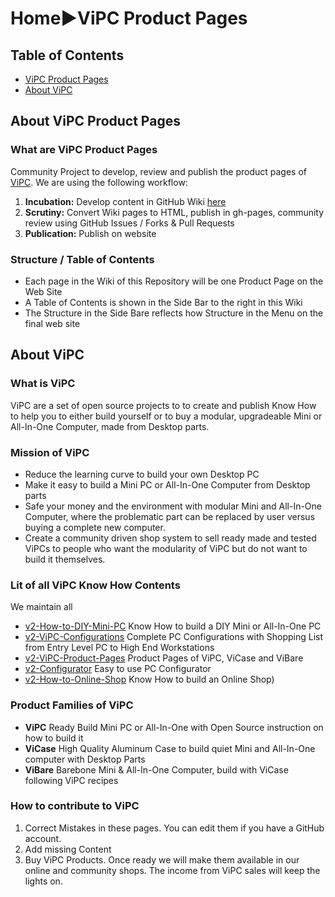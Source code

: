 # Home►ViPC Product Pages

## Table of Contents
- [ViPC Product Pages](#about-product-pages)
- [About ViPC](#about-vipc)


## About ViPC Product Pages <a name="about-product-pages">
### What are ViPC Product Pages
Community Project to develop, review and publish the product pages of [ViPC](#about-vipc). 
We are using the following workflow:

1. **Incubation:** Develop content in GitHub Wiki [here](https://github.com/V-Squared/v2-ViPC-Product-Pages/wiki)
2. **Scrutiny:** Convert Wiki pages to HTML, publish in gh-pages, community review using GitHub Issues / Forks & Pull Requests
3. **Publication:** Publish on website

### Structure / Table of Contents
- Each page in the Wiki of this Repository will be one Product Page on the Web Site
- A Table of Contents is shown in the Side Bar to the right in this Wiki
- The Structure in the Side Bare reflects how Structure in the Menu on the final web site




## About ViPC <a name="about-vipc">

### What is ViPC
ViPC are a set of open source projects to to create and publish Know How to help you to either build yourself or to buy a modular, upgradeable Mini or All-In-One Computer, made from Desktop parts.

### Mission of ViPC
- Reduce the learning curve to build your own Desktop PC
- Make it easy to build a Mini PC or All-In-One Computer from Desktop parts
- Safe your money and the environment with modular Mini and All-In-One Computer, where the problematic part can be replaced by user versus buying a complete new computer.
- Create a community driven shop system to sell ready made and tested ViPCs to people who want the modularity of ViPC but do not want to build it themselves.

### Lit of all ViPC Know How Contents <a name="list-of-wikis">
We maintain all 

- [v2-How-to-DIY-Mini-PC](https://github.com/V-Squared/v2-How-to-DIY-Mini-PC/wiki) Know How to build a DIY Mini or All-In-One PC
- [v2-ViPC-Configurations](https://github.com/V-Squared/v2-ViPC-Configurations/wiki) Complete PC Configurations with Shopping List from Entry Level PC to High End Workstations
- [v2-ViPC-Product-Pages](https://github.com/V-Squared/v2-ViPC-Product-Pages/wiki/) Product Pages of ViPC, ViCase and ViBare
- [v2-Configurator](https://github.com/V-Squared/v2-Configurator/wiki/) Easy to use PC Configurator
- [v2-How-to-Online-Shop](https://github.com/V-Squared/v2-How-to-Online-Shop/wiki/) Know How to build an Online Shop)

### Product Families of ViPC
- **ViPC** Ready Build Mini PC or All-In-One with Open Source instruction on how to build it
- **ViCase** High Quality Aluminum Case to build quiet Mini and All-In-One computer with Desktop Parts
- **ViBare** Barebone Mini & All-In-One Computer, build with ViCase following ViPC recipes



### How to contribute to ViPC

1. Correct Mistakes in these pages. You can edit them if you have a GitHub account.
2. Add missing Content
3. Buy ViPC Products. Once ready we will make them available in our online and community shops. The income from ViPC sales will keep the lights on.
